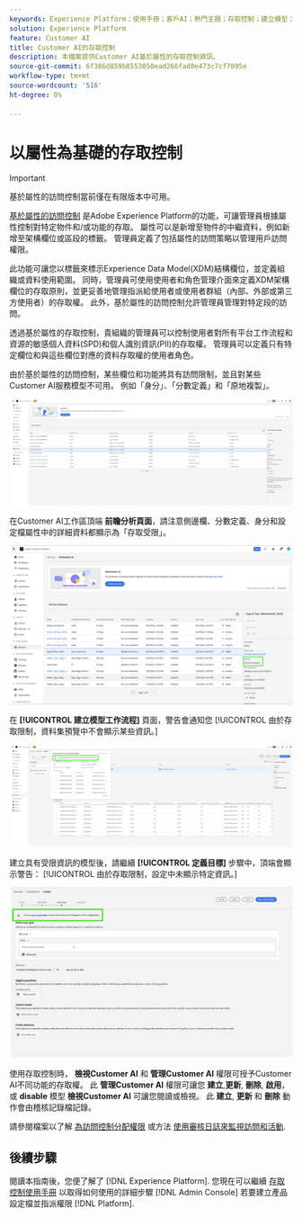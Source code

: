 ```yaml
---
keywords: Experience Platform；使用手冊；客戶AI；熱門主題；存取控制；建立模型；
solution: Experience Platform
feature: Customer AI
title: Customer AI的存取控制
description: 本檔案提供Customer AI基於屬性的存取控制資訊。
source-git-commit: 6f386d859b8553050ead266fad0e473c7cf7095e
workflow-type: tm+mt
source-wordcount: '516'
ht-degree: 0%

---
```



# 以屬性為基礎的存取控制

>[!IMPORTANT]
>
>基於屬性的訪問控制當前僅在有限版本中可用。

[基於屬性的訪問控制](../../../access-control/abac/overview.md) 是Adobe Experience Platform的功能，可讓管理員根據屬性控制對特定物件和/或功能的存取。 屬性可以是新增至物件的中繼資料，例如新增至架構欄位或區段的標籤。 管理員定義了包括屬性的訪問策略以管理用戶訪問權限。

此功能可讓您以標籤來標示Experience Data Model(XDM)結構欄位，並定義組織或資料使用範圍。 同時，管理員可使用使用者和角色管理介面來定義XDM架構欄位的存取原則，並更妥善地管理指派給使用者或使用者群組（內部、外部或第三方使用者）的存取權。 此外，基於屬性的訪問控制允許管理員管理對特定段的訪問。

透過基於屬性的存取控制，貴組織的管理員可以控制使用者對所有平台工作流程和資源的敏感個人資料(SPD)和個人識別資訊(PII)的存取權。 管理員可以定義只有特定欄位和與這些欄位對應的資料存取權的使用者角色。

由於基於屬性的訪問控制，某些欄位和功能將具有訪問限制，並且對某些Customer AI服務模型不可用。 例如「身分」、「分數定義」和「原地複製」。

![Customer AI工作區，其中反白顯示服務模型結果的限制欄位。](../images/user-guide/unavailable-functionalities.png)

在Customer AI工作區頂端 **前瞻分析頁面**，請注意側邊欄、分數定義、身分和設定檔屬性中的詳細資料都顯示為「存取受限」。

![Customer AI工作區，會醒目顯示結構的限制欄位。](../images/user-guide/access-restricted.png)

在 **[!UICONTROL 建立模型工作流程]** 頁面，警告會通知您 [!UICONTROL 由於存取限制，資料集預覽中不會顯示某些資訊。]

![Customer AI工作區，預覽資料集的限制欄位會反白顯示限制結構結果。](../images/user-guide/restricted-dataset-preview-save-and-exit-cai.png)

建立具有受限資訊的模型後，請繼續 **[!UICONTROL 定義目標]** 步驟中，頂端會顯示警告： [!UICONTROL 由於存取限制，設定中未顯示特定資訊。]

![Customer AI工作區，其中反白顯示服務模型結果的限制欄位。](../images/user-guide/information-not-displayed-save-and-exit.png)

使用存取控制時， **檢視Customer AI** 和 **管理Customer AI** 權限可授予Customer AI不同功能的存取權。 此 **管理Customer AI** 權限可讓您 **建立**,**更新**, **刪除**, **啟用**，或 **disable** 模型 **檢視Customer AI** 可讓您閱讀或檢視。 此 **建立**, **更新** 和 **刪除** 動作會由稽核記錄檔記錄。

請參閱檔案以了解 [為訪問控制分配權限](../../../access-control/home.md) 或方法 [使用審核日誌來監視訪問和活動](../../../landing/governance-privacy-security/audit-logs/overview.md).

## 後續步驟

閱讀本指南後，您便了解了 [!DNL Experience Platform]. 您現在可以繼續 [存取控制使用手冊](../overview.md) 以取得如何使用的詳細步驟 [!DNL Admin Console] 若要建立產品設定檔並指派權限 [!DNL Platform].